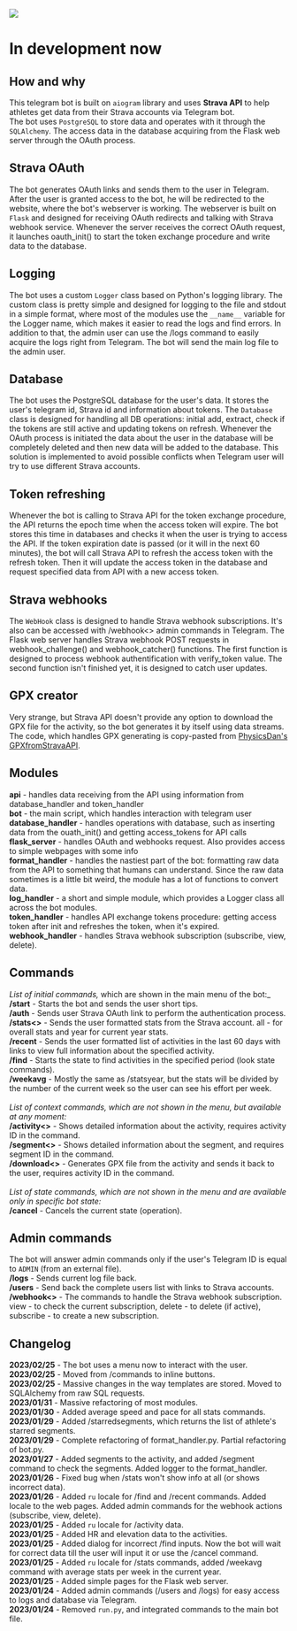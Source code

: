 <a href="https://codeclimate.com/github/iwatkot/stravagrambot/maintainability"><img src="https://api.codeclimate.com/v1/badges/f332b498552ba5752255/maintainability" /></a>

# In development now

## How and why
This telegram bot is built on `aiogram` library and uses **Strava API** to help athletes get data from their Strava accounts via Telegram bot.<br>
The bot uses `PostgreSQL` to store data and operates with it through the `SQLAlchemy`. The access data in the database acquiring from the Flask web server through the OAuth process.

## Strava OAuth
The bot generates OAuth links and sends them to the user in Telegram. After the user is granted access to the bot, he will be redirected to the website, where the bot's webserver is working. The webserver is built on `Flask` and designed for receiving OAuth redirects and talking with Strava webhook service. Whenever the server receives the correct OAuth request, it launches oauth_init() to start the token exchange procedure and write data to the database.

## Logging
The bot uses a custom `Logger` class based on Python's logging library. The custom class is pretty simple and designed for logging to the file and stdout in a simple format, where most of the modules use the `__name__` variable for the Logger name, which makes it easier to read the logs and find errors. In addition to that, the admin user can use the /logs command to easily acquire the logs right from Telegram. The bot will send the main log file to the admin user.

## Database
The bot uses the PostgreSQL database for the user's data. It stores the user's telegram id, Strava id and information about tokens. The `Database` class is designed for handling all DB operations: initial add, extract, check if the tokens are still active and updating tokens on refresh. Whenever the OAuth process is initiated the data about the user in the database will be completely deleted and then new data will be added to the database. This solution is implemented to avoid possible conflicts when Telegram user will try to use different Strava accounts.

## Token refreshing
Whenever the bot is calling to Strava API for the token exchange procedure, the API returns the epoch time when the access token will expire. The bot stores this time in databases and checks it when the user is trying to access the API. If the token expiration date is passed (or it will in the next 60 minutes), the bot will call Strava API to refresh the access token with the refresh token. Then it will update the access token in the database and request specified data from API with a new access token.

## Strava webhooks
The `WebHook` class is designed to handle Strava webhook subscriptions. It's also can be accessed with /webhook<> admin commands in Telegram. The Flask web server handles Strava webhook POST requests in webhook_challenge() and webhook_catcher() functions. The first function is designed to process webhook authentification with verify_token value. The second function isn't finished yet, it is designed to catch user updates.

## GPX creator
Very strange, but Strava API doesn't provide any option to download the GPX file for the activity, so the bot generates it by itself using data streams. The code, which handles GPX generating is copy-pasted from [PhysicsDan's GPXfromStravaAPI](https://github.com/PhysicsDan/GPXfromStravaAPI).

## Modules
**api** - handles data receiving from the API using information from database_handler and token_handler<br>
**bot** - the main script, which handles interaction with telegram user<br>
**database_handler** - handles operations with database, such as inserting data from the ouath_init() and getting access_tokens for API calls<br>
**flask_server** - handles OAuth and webhooks request. Also provides access to simple webpages with some info<br>
**format_handler** - handles the nastiest part of the bot: formatting raw data from the API to something that humans can understand. Since the raw data sometimes is a little bit weird, the module has a lot of functions to convert data.<br>
**log_handler** - a short and simple module, which provides a Logger class all across the bot modules.<br>
**token_handler** - handles API exchange tokens procedure: getting access token after init and refreshes the token, when it's expired.<br>
**webhook_handler** - handles Strava webhook subscription (subscribe, view, delete).<br>

## Commands 
__List of initial_ commands,_ which are shown in the main menu of the bot:_<br>
**/start** - Starts the bot and sends the user short tips.<br>
**/auth** - Sends user Strava OAuth link to perform the authentication process.<br>
**/stats<>** - Sends the user formatted stats from the Strava account. all - for overall stats and year for current year stats.<br>
**/recent** - Sends the user formatted list of activities in the last 60 days with links to view full information about the specified activity.<br>
**/find** - Starts the state to find activities in the specified period (look state commands).<br>
**/weekavg** - Mostly the same as /statsyear, but the stats will be divided by the number of the current week so the user can see his effort per week.<br><br>
_List of context commands, which are not shown in the menu, but available at any moment:_<br>
**/activity<>** - Shows detailed information about the activity, requires activity ID in the command.<br>
**/segment<>** - Shows detailed information about the segment, and requires segment ID in the command.<br>
**/download<>** - Generates GPX file from the activity and sends it back to the user, requires activity ID in the command.<br><br>
_List of state commands, which are not shown in the menu and are available only in specific bot state:_<br>
**/cancel** - Cancels the current state (operation).<br>

## Admin commands
The bot will answer admin commands only if the user's Telegram ID is equal to `ADMIN` (from an external file).<br>
**/logs** - Sends current log file back.<br>
**/users** - Send back the complete users list with links to Strava accounts.<br>
**/webhook<>** - The commands to handle the Strava webhook subscription. view - to check the current subscription, delete - to delete (if active), subscribe - to create a new subscription.<br>


## Changelog
**2023/02/25** - The bot uses a menu now to interact with the user.
**2023/02/25** - Moved from /commands to inline buttons.<br>
**2023/02/25** - Massive changes in the way templates are stored. Moved to SQLAlchemy from raw SQL requests.<br>
**2023/01/31** - Massive refactoring of most modules.<br>
**2023/01/30** - Added average speed and pace for all stats commands.<br>
**2023/01/29** - Added /starredsegments, which returns the list of athlete's starred segments.<br>
**2023/01/29** - Complete refactoring of format_handler.py. Partial refactoring of bot.py.<br>
**2023/01/27** - Added segments to the activity, and added /segment command to check the segments. Added logger to the format_handler.<br>
**2023/01/26** - Fixed bug when /stats won't show info at all (or shows incorrect data).<br>
**2023/01/26** - Added `ru` locale for /find and /recent commands. Added locale to the web pages. Added admin commands for the webhook actions (subscribe, view, delete).<br>
**2023/01/25** - Added `ru` locale for /activity data.<br>
**2023/01/25** - Added HR and elevation data to the activities.<br>
**2023/01/25** - Added dialog for incorrect /find inputs. Now the bot will wait for correct data till the user will input it or use the /cancel command.<br>
**2023/01/25** - Added `ru` locale for /stats commands, added /weekavg command with average stats per week in the current year.<br>
**2023/01/25** - Added simple pages for the Flask web server.<br>
**2023/01/24** - Added admin commands (/users and /logs) for easy access to logs and database via Telegram.<br>
**2023/01/24** - Removed `run.py`, and integrated commands to the main bot file.